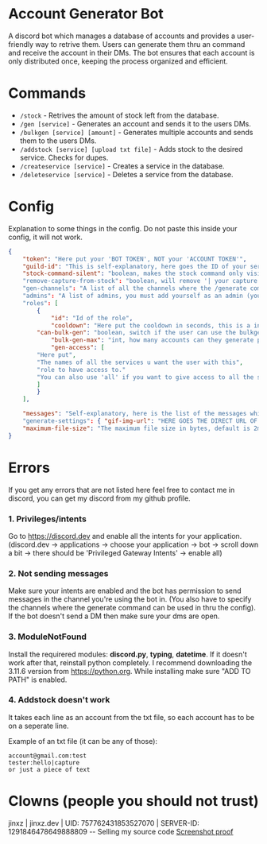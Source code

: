 # Account Generator Bot
A discord bot which manages a database of accounts and provides a user-friendly way to retrive them. Users can generate them thru an command and receive the account in their DMs. The bot ensures that each account is only distributed once, keeping the process organized and efficient.

# Commands
* `/stock` - Retrives the amount of stock left from the database.
* `/gen [service]` - Generates an account and sends it to the users DMs.
* `/bulkgen [service] [amount]` - Generates multiple accounts and sends them to the users DMs.
* `/addstock [service] [upload txt file]` - Adds stock to the desired service. Checks for dupes.
* `/createservice [service]` - Creates a service in the database.
* `/deleteservice [service]` - Deletes a service from the database.

# Config

Explanation to some things in the config.
Do not paste this inside your config, it will not work.
```json
{
    "token": "Here put your 'BOT TOKEN', NOT your 'ACCOUNT TOKEN'",
    "guild-id": "This is self-explanatory, here goes the ID of your server/guild", 
    "stock-command-silent": "boolean, makes the stock command only visible to the user who used the command."
    "remove-capture-from-stock": "boolean, will remove '| your capture here' if you have it in the stock"
    "gen-channels": "A list of all the channels where the /generate command can be used in."
    "admins": "A list of admins, you must add yourself as an admin (your discord user id) in order to use admin only commands."
    "roles": [
        {
            "id": "Id of the role",
            "cooldown": "Here put the cooldown in seconds, this is a integer.",
	    "can-bulk-gen": "boolean, switch if the user can use the bulkgen command or not. true - means they can.",
            "bulk-gen-max": "int, how many accounts can they generate per bulkgen.",
            "gen-access": [
		"Here put",
		"The names of all the services u want the user with this",
		"role to have access to."
		"You can also use 'all' if you want to give access to all the services"
	    ]
        }
    ],

    "messages": "Self-explanatory, here is the list of the messages which can be easily changed."
    "generate-settings": { "gif-img-url": "HERE GOES THE DIRECT URL OF A PICTURE/GIF THAT WILL BE SENT EVERYTIME SOMEONE GENERATES SOMETHING" },
    "maximum-file-size": "The maximum file size in bytes, default is 2mb"
}
```

# Errors

If you get any errors that are not listed here feel free to contact me in discord, you can get my discord from my github profile.

### 1. Privileges/intents
Go to https://discord.dev and enable all the intents for your application. (discord.dev -> applications -> choose your application -> bot -> scroll down a bit -> there should be 'Privileged Gateway Intents' -> enable all)

### 2. Not sending messages
Make sure your intents are enabled and the bot has permission to send messages in the channel you're using the bot in. (You also have to specify the channels where the generate command can be used in thru the config). If the bot doesn't send a DM then make sure your dms are open.

### 3. ModuleNotFound
Install the requirered modules: **discord.py**, **typing**, **datetime**. If it doesn't work after that, reinstall python completely. I recommend downloading the 3.11.6 version from https://python.org. While installing make sure "ADD TO PATH" is enabled.

### 4. Addstock doesn't work
It takes each line as an account from the txt file, so each account has to be on a seperate line.

Example of an txt file (it can be any of those):
```
account@gmail.com:test
tester:hello|capture
or just a piece of text
```

# Clowns (people you should not trust)

jinxz | jinxz.dev | UID: 757762431853527070 | SERVER-ID: 1291846478649888809 -- Selling my source code [Screenshot proof](https://i.imgur.com/RGaP1qX.png)
